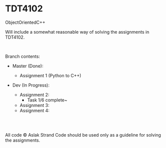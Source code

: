 # TDT4102
ObjectOrientedC++

Will include a somewhat reasonable way of solving the assignments in TDT4102.

<br>

Branch contents:
- Master (Done):
  - Assignment 1 (Python to C++)

- Dev (In Progress):
  - Assignment 2:
	- Task 1/6 complete~
  - Assignment 3:
  - Assignment 4:
  
<br><br>

All code © Aslak Strand
Code should be used only as a guideline for solving the assignments.
